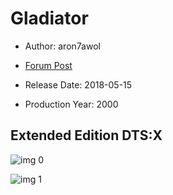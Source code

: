 # Gladiator

* Author: aron7awol

* [Forum Post](https://www.avsforum.com/threads/bass-eq-for-filtered-movies.2995212/post-56788070)

* Release Date: 2018-05-15
* Production Year: 2000

## Extended Edition DTS:X

![img 0](https://i.imgur.com/3WQUWz7.jpg)

![img 1](https://i.imgur.com/ThEQLjr.jpg)

